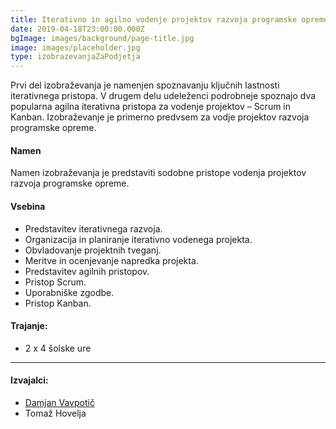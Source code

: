 ```yaml
---
title: Iterativno in agilno vodenje projektov razvoja programske opreme
date: 2019-04-18T23:00:00.000Z
bgImage: images/background/page-title.jpg
image: images/placeholder.jpg
type: izobrazevanjaZaPodjetja
---
```

Prvi del izobraževanja je namenjen spoznavanju ključnih lastnosti iterativnega pristopa. 
V drugem delu udeleženci podrobneje spoznajo dva popularna agilna iterativna pristopa za vodenje projektov – Scrum in Kanban. 
Izobraževanje je primerno predvsem za vodje projektov razvoja programske opreme.

#### Namen

Namen izobraževanja je predstaviti sodobne pristope vodenja projektov razvoja programske opreme. 

#### Vsebina

* Predstavitev iterativnega razvoja.
* Organizacija in planiranje iterativno vodenega projekta.
* Obvladovanje projektnih tveganj.
* Meritve in ocenjevanje napredka projekta.
* Predstavitev agilnih pristopov.
* Pristop Scrum.
* Uporabniške zgodbe.
* Pristop Kanban.

#### Trajanje:

* 2 x 4 šolske ure

- - -

#### Izvajalci:

* [Damjan Vavpotič](https://akademijafri.si/izvajalci/damjan-vavpotic/)
* Tomaž Hovelja
